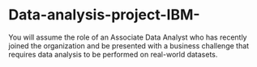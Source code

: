 # Data-analysis-project-IBM-
You will assume the role of an Associate Data Analyst who has recently joined the organization and be presented with a business challenge that requires data analysis to be performed on real-world datasets.  
